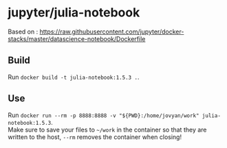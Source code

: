 # jupyter/julia-notebook
Based on : https://raw.githubusercontent.com/jupyter/docker-stacks/master/datascience-notebook/Dockerfile

## Build
Run `docker build -t julia-notebook:1.5.3 .`.  

## Use
Run `docker run --rm -p 8888:8888 -v "${PWD}:/home/jovyan/work" julia-notebook:1.5.3`.  
Make sure to save your files to `~/work` in the container so that they are written to the host, `--rm` removes the container when closing!

